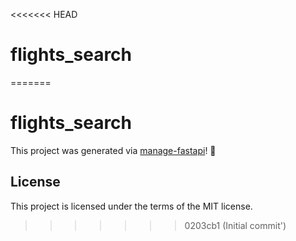 <<<<<<< HEAD
# flights_search
=======
# flights_search

This project was generated via [manage-fastapi](https://ycd.github.io/manage-fastapi/)! :tada:

## License

This project is licensed under the terms of the MIT license.
>>>>>>> 0203cb1 (Initial commit')
